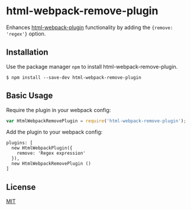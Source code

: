 # html-webpack-remove-plugin

Enhances [html-webpack-plugin](https://github.com/ampedandwired/html-webpack-plugin)
functionality by adding the `{remove: 'regex'}` option.

## Installation

Use the package manager `npm` to install html-webpack-remove-plugin.

```shell
$ npm install --save-dev html-webpack-remove-plugin
```

## Basic Usage

Require the plugin in your webpack config:

```javascript
var HtmlWebpackRemovePlugin = require('html-webpack-remove-plugin');
```

Add the plugin to your webpack config:

```
plugins: [
  new HtmlWebpackPlugin({
    remove: 'Regex expression'
  }),
  new HtmlWebpackRemovePlugin ()
]  
```

## License
[MIT](https://choosealicense.com/licenses/mit/)